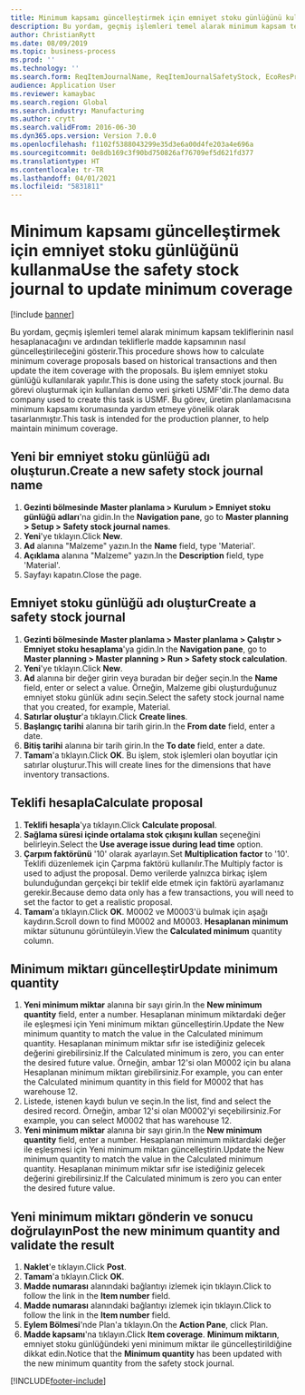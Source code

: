 ```yaml
---
title: Minimum kapsamı güncelleştirmek için emniyet stoku günlüğünü kullanma
description: Bu yordam, geçmiş işlemleri temel alarak minimum kapsam tekliflerinin nasıl hesaplanacağını ve ardından tekliflerle madde kapsamının nasıl güncelleştirileceğini gösterir.
author: ChristianRytt
ms.date: 08/09/2019
ms.topic: business-process
ms.prod: ''
ms.technology: ''
ms.search.form: ReqItemJournalName, ReqItemJournalSafetyStock, EcoResProductInformationDialog, EcoResProductDetailsExtended, ReqItemTable
audience: Application User
ms.reviewer: kamaybac
ms.search.region: Global
ms.search.industry: Manufacturing
ms.author: crytt
ms.search.validFrom: 2016-06-30
ms.dyn365.ops.version: Version 7.0.0
ms.openlocfilehash: f1102f5388043299e35d3e6a00d4fe203a4e696a
ms.sourcegitcommit: 0e8db169c3f90bd750826af76709ef5d621fd377
ms.translationtype: HT
ms.contentlocale: tr-TR
ms.lasthandoff: 04/01/2021
ms.locfileid: "5831811"
---
```

# <a name="use-the-safety-stock-journal-to-update-minimum-coverage"></a><span data-ttu-id="2ee73-103">Minimum kapsamı güncelleştirmek için emniyet stoku günlüğünü kullanma</span><span class="sxs-lookup"><span data-stu-id="2ee73-103">Use the safety stock journal to update minimum coverage</span></span>

[!include [banner](../../includes/banner.md)]

<span data-ttu-id="2ee73-104">Bu yordam, geçmiş işlemleri temel alarak minimum kapsam tekliflerinin nasıl hesaplanacağını ve ardından tekliflerle madde kapsamının nasıl güncelleştirileceğini gösterir.</span><span class="sxs-lookup"><span data-stu-id="2ee73-104">This procedure shows how to calculate minimum coverage proposals based on historical transactions and then update the item coverage with the proposals.</span></span> <span data-ttu-id="2ee73-105">Bu işlem emniyet stoku günlüğü kullanılarak yapılır.</span><span class="sxs-lookup"><span data-stu-id="2ee73-105">This is done using the safety stock journal.</span></span> <span data-ttu-id="2ee73-106">Bu görevi oluşturmak için kullanılan demo veri şirketi USMF'dir.</span><span class="sxs-lookup"><span data-stu-id="2ee73-106">The demo data company used to create this task is USMF.</span></span> <span data-ttu-id="2ee73-107">Bu görev, üretim planlamacısına minimum kapsamı korumasında yardım etmeye yönelik olarak tasarlanmıştır.</span><span class="sxs-lookup"><span data-stu-id="2ee73-107">This task is intended for the production planner, to help maintain minimum coverage.</span></span>


## <a name="create-a-new-safety-stock-journal-name"></a><span data-ttu-id="2ee73-108">Yeni bir emniyet stoku günlüğü adı oluşturun.</span><span class="sxs-lookup"><span data-stu-id="2ee73-108">Create a new safety stock journal name</span></span>
1. <span data-ttu-id="2ee73-109">**Gezinti bölmesinde** **Master planlama > Kurulum > Emniyet stoku günlüğü adları**'na gidin.</span><span class="sxs-lookup"><span data-stu-id="2ee73-109">In the **Navigation pane**, go to **Master planning > Setup > Safety stock journal names**.</span></span>
2. <span data-ttu-id="2ee73-110">**Yeni**'ye tıklayın.</span><span class="sxs-lookup"><span data-stu-id="2ee73-110">Click **New**.</span></span>
3. <span data-ttu-id="2ee73-111">**Ad** alanına "Malzeme" yazın.</span><span class="sxs-lookup"><span data-stu-id="2ee73-111">In the **Name** field, type 'Material'.</span></span>
4. <span data-ttu-id="2ee73-112">**Açıklama** alanına "Malzeme" yazın.</span><span class="sxs-lookup"><span data-stu-id="2ee73-112">In the **Description** field, type 'Material'.</span></span>
5. <span data-ttu-id="2ee73-113">Sayfayı kapatın.</span><span class="sxs-lookup"><span data-stu-id="2ee73-113">Close the page.</span></span>

## <a name="create-a-safety-stock-journal"></a><span data-ttu-id="2ee73-114">Emniyet stoku günlüğü adı oluştur</span><span class="sxs-lookup"><span data-stu-id="2ee73-114">Create a safety stock journal</span></span>
1. <span data-ttu-id="2ee73-115">**Gezinti bölmesinde** **Master planlama > Master planlama > Çalıştır > Emniyet stoku hesaplama**'ya gidin.</span><span class="sxs-lookup"><span data-stu-id="2ee73-115">In the **Navigation pane**, go to **Master planning > Master planning > Run > Safety stock calculation**.</span></span>
2. <span data-ttu-id="2ee73-116">**Yeni**'ye tıklayın.</span><span class="sxs-lookup"><span data-stu-id="2ee73-116">Click **New**.</span></span>
3. <span data-ttu-id="2ee73-117">**Ad** alanına bir değer girin veya buradan bir değer seçin.</span><span class="sxs-lookup"><span data-stu-id="2ee73-117">In the **Name** field, enter or select a value.</span></span> <span data-ttu-id="2ee73-118">Örneğin, Malzeme gibi oluşturduğunuz emniyet stoku günlük adını seçin.</span><span class="sxs-lookup"><span data-stu-id="2ee73-118">Select the safety stock journal name that you created, for example, Material.</span></span>  
4. <span data-ttu-id="2ee73-119">**Satırlar oluştur**'a tıklayın.</span><span class="sxs-lookup"><span data-stu-id="2ee73-119">Click **Create lines**.</span></span>
5. <span data-ttu-id="2ee73-120">**Başlangıç tarihi** alanına bir tarih girin.</span><span class="sxs-lookup"><span data-stu-id="2ee73-120">In the **From date** field, enter a date.</span></span>  
6. <span data-ttu-id="2ee73-121">**Bitiş tarihi** alanına bir tarih girin.</span><span class="sxs-lookup"><span data-stu-id="2ee73-121">In the **To date** field, enter a date.</span></span>
7. <span data-ttu-id="2ee73-122">**Tamam**'a tıklayın.</span><span class="sxs-lookup"><span data-stu-id="2ee73-122">Click **OK**.</span></span> <span data-ttu-id="2ee73-123">Bu işlem, stok işlemleri olan boyutlar için satırlar oluşturur.</span><span class="sxs-lookup"><span data-stu-id="2ee73-123">This will create lines for the dimensions that have inventory transactions.</span></span>  

## <a name="calculate-proposal"></a><span data-ttu-id="2ee73-124">Teklifi hesapla</span><span class="sxs-lookup"><span data-stu-id="2ee73-124">Calculate proposal</span></span>
1. <span data-ttu-id="2ee73-125">**Teklifi hesapla**'ya tıklayın.</span><span class="sxs-lookup"><span data-stu-id="2ee73-125">Click **Calculate proposal**.</span></span>
2. <span data-ttu-id="2ee73-126">**Sağlama süresi içinde ortalama stok çıkışını kullan** seçeneğini belirleyin.</span><span class="sxs-lookup"><span data-stu-id="2ee73-126">Select the **Use average issue during lead time** option.</span></span>
3. <span data-ttu-id="2ee73-127">**Çarpım faktörünü** '10' olarak ayarlayın.</span><span class="sxs-lookup"><span data-stu-id="2ee73-127">Set **Multiplication factor** to '10'.</span></span> <span data-ttu-id="2ee73-128">Teklifi düzenlemek için Çarpma faktörü kullanılır.</span><span class="sxs-lookup"><span data-stu-id="2ee73-128">The Multiply factor is used to adjust the proposal.</span></span> <span data-ttu-id="2ee73-129">Demo verilerde yalnızca birkaç işlem bulunduğundan gerçekçi bir teklif elde etmek için faktörü ayarlamanız gerekir.</span><span class="sxs-lookup"><span data-stu-id="2ee73-129">Because demo data only has a few transactions, you will need to set the factor to get a realistic proposal.</span></span>  
4. <span data-ttu-id="2ee73-130">**Tamam**'a tıklayın.</span><span class="sxs-lookup"><span data-stu-id="2ee73-130">Click **OK**.</span></span> <span data-ttu-id="2ee73-131">M0002 ve M0003'ü bulmak için aşağı kaydırın.</span><span class="sxs-lookup"><span data-stu-id="2ee73-131">Scroll down to find M0002 and M0003.</span></span> <span data-ttu-id="2ee73-132">**Hesaplanan minimum** miktar sütununu görüntüleyin.</span><span class="sxs-lookup"><span data-stu-id="2ee73-132">View the **Calculated minimum** quantity column.</span></span>   

## <a name="update-minimum-quantity"></a><span data-ttu-id="2ee73-133">Minimum miktarı güncelleştir</span><span class="sxs-lookup"><span data-stu-id="2ee73-133">Update minimum quantity</span></span>
1. <span data-ttu-id="2ee73-134">**Yeni minimum miktar** alanına bir sayı girin.</span><span class="sxs-lookup"><span data-stu-id="2ee73-134">In the **New minimum quantity** field, enter a number.</span></span> <span data-ttu-id="2ee73-135">Hesaplanan minimum miktardaki değer ile eşleşmesi için Yeni minimum miktarı güncelleştirin.</span><span class="sxs-lookup"><span data-stu-id="2ee73-135">Update the New minimum quantity to match the value in the Calculated minimum quantity.</span></span> <span data-ttu-id="2ee73-136">Hesaplanan minimum miktar sıfır ise istediğiniz gelecek değerini girebilirsiniz.</span><span class="sxs-lookup"><span data-stu-id="2ee73-136">If the Calculated minimum is zero,  you can enter the desired future value.</span></span> <span data-ttu-id="2ee73-137">Örneğin, ambar 12'si olan M0002 için bu alana Hesaplanan minimum miktarı girebilirsiniz.</span><span class="sxs-lookup"><span data-stu-id="2ee73-137">For example, you can enter the Calculated minimum quantity in this field for M0002 that has warehouse 12.</span></span>  
2. <span data-ttu-id="2ee73-138">Listede, istenen kaydı bulun ve seçin.</span><span class="sxs-lookup"><span data-stu-id="2ee73-138">In the list, find and select the desired record.</span></span> <span data-ttu-id="2ee73-139">Örneğin, ambar 12'si olan M0002'yi seçebilirsiniz.</span><span class="sxs-lookup"><span data-stu-id="2ee73-139">For example, you can select M0002 that has warehouse 12.</span></span>  
3. <span data-ttu-id="2ee73-140">**Yeni minimum miktar** alanına bir sayı girin.</span><span class="sxs-lookup"><span data-stu-id="2ee73-140">In the **New minimum quantity** field, enter a number.</span></span> <span data-ttu-id="2ee73-141">Hesaplanan minimum miktardaki değer ile eşleşmesi için Yeni minimum miktarı güncelleştirin.</span><span class="sxs-lookup"><span data-stu-id="2ee73-141">Update the New minimum quantity to match the value in the Calculated minimum quantity.</span></span> <span data-ttu-id="2ee73-142">Hesaplanan minimum miktar sıfır ise istediğiniz gelecek değerini girebilirsiniz.</span><span class="sxs-lookup"><span data-stu-id="2ee73-142">If the Calculated minimum is zero you can enter the desired future value.</span></span>  

## <a name="post-the-new-minimum-quantity-and-validate-the-result"></a><span data-ttu-id="2ee73-143">Yeni minimum miktarı gönderin ve sonucu doğrulayın</span><span class="sxs-lookup"><span data-stu-id="2ee73-143">Post the new minimum quantity and validate the result</span></span>
1. <span data-ttu-id="2ee73-144">**Naklet**'e tıklayın.</span><span class="sxs-lookup"><span data-stu-id="2ee73-144">Click **Post**.</span></span>
2. <span data-ttu-id="2ee73-145">**Tamam**'a tıklayın.</span><span class="sxs-lookup"><span data-stu-id="2ee73-145">Click **OK**.</span></span>
3. <span data-ttu-id="2ee73-146">**Madde numarası** alanındaki bağlantıyı izlemek için tıklayın.</span><span class="sxs-lookup"><span data-stu-id="2ee73-146">Click to follow the link in the **Item number** field.</span></span>
4. <span data-ttu-id="2ee73-147">**Madde numarası** alanındaki bağlantıyı izlemek için tıklayın.</span><span class="sxs-lookup"><span data-stu-id="2ee73-147">Click to follow the link in the **Item number** field.</span></span>
5. <span data-ttu-id="2ee73-148">**Eylem Bölmesi**'nde Plan'a tıklayın.</span><span class="sxs-lookup"><span data-stu-id="2ee73-148">On the **Action Pane**, click Plan.</span></span>
6. <span data-ttu-id="2ee73-149">**Madde kapsamı**'na tıklayın.</span><span class="sxs-lookup"><span data-stu-id="2ee73-149">Click **Item coverage**.</span></span> <span data-ttu-id="2ee73-150">**Minimum miktarın**, emniyet stoku günlüğündeki yeni minimum miktar ile güncelleştirildiğine dikkat edin.</span><span class="sxs-lookup"><span data-stu-id="2ee73-150">Notice that the **Minimum quantity** has been updated with the new minimum quantity from the safety stock journal.</span></span>  



[!INCLUDE[footer-include](../../../includes/footer-banner.md)]